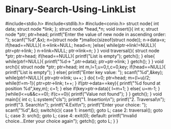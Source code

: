 # Binary-Search-Using-LinkList
#include<stdio.h>
#include<stdlib.h>
#include<conio.h>
struct node{
	int data;
	struct node *link;
};
struct node *head,*n;
void insert(){
	int x;
	struct node *ptr;
	ptr=head;
	printf("Enter the value of new node in ascending order: ");
	scanf("%d",&x);
	n=(struct node *)malloc(sizeof(struct node));
	n->data=x;
	if(head==NULL){
		n->link=NULL;
		head=n;
	}else{
		while(ptr->link!=NULL){
			ptr=ptr->link;
		}
		n->link=NULL;
		ptr->link=n;
	}
}
void traversal(){
	struct node *ptr;
	ptr=head;
	if(head==NULL){
		printf("List is empty");
		getch();
	}
	else{
		while(ptr!=NULL){
			printf("%d-> ",ptr->data);
			ptr=ptr->link;
		}
		getch();
	}
}
void srch(){
	struct node *ptr;
	ptr=head;
	int m,l=1,u=0,t,c=0,key;
	if(head==NULL){
		printf("List is empty");
	}
	else{
		printf("Enter key value: ");
		scanf("%d",&key);
		while(ptr!=NULL){
			ptr=ptr->link;
			u++;
		}
		do{
			t=0;
			ptr=head;
			m=(l+u)/2;
			while(t!=m-1){
				ptr=ptr->link;
				t++;
			}
			if(ptr->data==key){
				printf("%d found at position %d",key,m);
				c=1;
			}
			else if(key>ptr->data){
				l=m+1;
			}
			else{
				u=m-1;
			}
		}while(l<=u&&c==0);
		if(c==0){
			printf("Value not found");
		}
	}
	getch();
}
void main(){
	int c;
	L:system("cls");
	printf("1. Insertion\n");
	printf("2. Traversal\n");
	printf("3. Search\n");
	printf("4.Exit\n");
	printf("Enter your choice: ");
	scanf("%d",&c);
	switch(c){
		case 1:
			insert();
			goto L;
		case 2:
			traversal();
			goto L;
		case 3:
			srch();
			goto L;
		case 4:
			exit(0);
		default:
			printf("Invalid choice...Enter your choice again");
			getch();
			goto L;
	}
}
